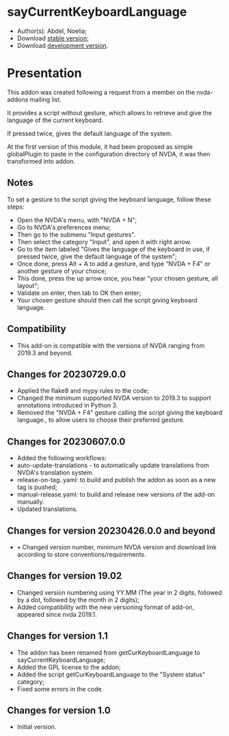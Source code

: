 # sayCurrentKeyboardLanguage

* Author(s): Abdel, Noelia;
* Download [stable version][1];
* Download [development version][2].

# Presentation #

This addon was created following a request from a member on the nvda-addons mailing list.

It provides a script without gesture, which allows to retrieve and give the language of the current keyboard.

If pressed twice, gives the default language of the system.

At the first version of this module, it had been proposed as simple globalPlugin to paste in the configuration directory of NVDA, it was then transformed into addon.

## Notes ##

To set a gesture to the script giving the keyboard language, follow these steps:

* Open the NVDA's menu, with "NVDA + N";
* Go to NVDA's preferences menu;
* Then go to the submenu "Input gestures".
* Then select the category "Input", and open it with right arrow.
* Go to the item labeled "Gives the language of the keyboard in use, if pressed twice, give the default language of the system";
* Once done, press Alt + A to add a gesture, and type "NVDA + F4" or another gesture of your choice;
* This done, press the up arrow once, you hear "your chosen gesture, all layout";
* Validate on enter, then tab to OK then enter;
* Your chosen gesture should then call the script giving keyboard language.

## Compatibility ##

* This add-on is compatible with the versions of NVDA ranging from 2019.3 and beyond.

## Changes for 20230729.0.0 ##

* Applied the flake8 and mypy rules to the code;
* Changed the minimum supported NVDA version to 2019.3 to support annotations introduced in Python 3.
* Removed the "NVDA + F4" gesture calling the script giving the keyboard language., to allow users to choose their preferred gesture.

## Changes for 20230607.0.0 ##

* Added the following workflows:
 * auto-update-translations - to automatically update translations from NVDA's translation system.
 * release-on-tag..yaml: to build and publish the addon as soon as a new tag is pushed;
 * manual-release.yaml: to build and release new versions of the add-on manually.
* Updated translations.

## Changes for version 20230426.0.0 and beyond ##

* • Changed version number, minimum NVDA version and download link according to store conventions/requirements.

## Changes for version 19.02 ##

* Changed version numbering using YY.MM (The year in 2 digits, followed by a dot, followed by the month in 2 digits);
* Added compatibility with the new versioning format of add-on, appeared since nvda 2019.1.

## Changes for version 1.1 ##

* The addon has been renamed from getCurKeyboardLanguage to sayCurrentKeyboardLanguage;
* Added the GPL license to the addon;
* Added the script getCurKeyboardLanguage to the "System status" category;
* Fixed some errors in the code.

## Changes for version 1.0 ##

* Initial version.

[1]: https://www.nvaccess.org/addonStore/legacy?file=sayCurrentKeyboardLanguage

[2]: https://www.nvaccess.org/addonStore/legacy?file=sayCurrentKeyboardLanguage
